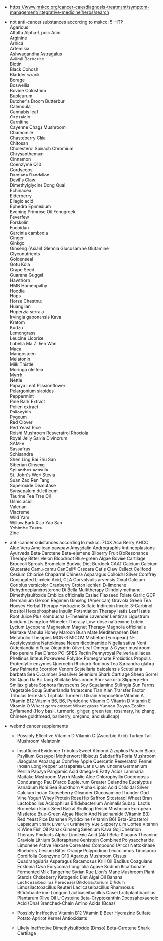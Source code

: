 - https://www.mskcc.org/cancer-care/diagnosis-treatment/symptom-management/integrative-medicine/herbs/search

- not anti-cancer substances according to mskcc:
	5-HTP	
	Agaricus	
	Alfalfa	
	Alpha-Lipoic Acid	
	Arginine	
	Arnica	
	Artemisia	
	Ashwagandha	
	Astragalus	
	Avlimil	
	Berberine	
	Biotin	
	Black Cohosh	
	Bladder wrack	
	Borage	
	Boswellia	
	Bovine Colostrum	
	Bupleurum	
	Butcher's Broom	
	Butterbur	
	Calendula	
	Cannabis leaf	
	Capsaicin	
	Carnitine	
	Cayenne	
	Chaga Mushroom	
	Chamomile	
	Chasteberry	
	Chia	
	Chitosan	
	Cholesterol Spinach	
	Chromium	
	Chrysanthemum	
	Cinnamon	
	Coenzyme Q10	
	Cordyceps	
	Damiana	
	Dandelion	
	Devil's Claw	
	Dimethylglycine	
	Dong Quai	
	Echinacea 	
	Elderberry	
	Ellagic acid	
	Ephedra	
	Epimedium	
	Evening Primrose Oil
	Fenugreek	
	Feverfew	
	Forskolin	
	Fucoidan	
	Garcinia cambogia	
	Ginger	
	Ginkgo	
	Ginseng (Asian)	
	Glehnia	
	Glucosamine	
	Glutamine	
	Glyconutrients	
	Goldenseal	
	Gotu Kola	
	Grape Seed	
	Guarana	
	Guggul	
	Hawthorn	
	HMB	
	Homeopathy	
	Hoodia	
	Hops	
	Horse Chestnut	
	Huanglian	
	Huperzia serrata	
	Irvingia gabonensis	
	Kava	
	Kratom	
	Kudzu	
	Lemongrass	
	Leucine	
	Licorice	
	Lobelia	
	Ma Zi Ren Wan	
	Maca	
	Mangosteen	
	Melatonin	
	Milk Thistle	
	Moringa oleifera	
	Myrrh	
	Nettle	
	Papaya Leaf	
	Passionflower	
	Pelargonium sidoides	
	Peppermint	
	Pine Bark Extract	
	Pollen extract	
	Psilocybin	
	Pygeum	
	Red Clover	
	Red Yeast Rice	
	Reishi Mushroom	
	Resveratrol	
	Rhodiola	
	Royal Jelly	
	Salvia Divinorum	
	SAM-e	
	Sassafras	
	Schisandra	
	Shen Ling Bai Zhu San	
	Siberian Ginseng	
	Spilanthes acmella	
	St. John's Wort	
	Stevia	
	Suan Zao Ren Tang 	
	Superoxide Dismutase	
	Synsepalum dulcificum	
	Taurine	
	Tea Tree Oil	
	Usnic acid	
	Valerian	
	Viacreme	
	Wild Yam	
	Willow Bark	
	Xiao Yao San	
	Yohimbe	
	Zestra	
	Zinc	

- anti-cancer substances according to mskcc:
	714X
	Acai Berry
	AHCC
	Aloe Vera
	American pawpaw
	Amygdalin
	Andrographis
	Antineoplastons
	Ayurveda
	Beta-Carotene
	Beta-elemene
	Bilberry Fruit
	BioResonance Therapy
	Bitter Melon
	Bloodroot
	Blue-green Algae
	Bovine Cartilage
	Broccoli Sprouts
	Bromelain
	Budwig Diet
	Burdock
	CAAT
	Calcium
	Calcium Glucarate
	Camu-camu
	CanCell®
	Cascara
	Cat's Claw
	Cellect
	Cellfood
	Cesium Chloride
	Chaparral
	Chinese Asparagus
	Colloidal Silver
	Comfrey
	Conjugated Linoleic Acid, CLA
	Convolvulis arvensis
	Coral Calcium
	Coriolus versicolor
	Cranberry
	Croton lechleri
	D-limonene
	Dehydroepiandrosterone
	Di Bella Multitherapy
	Diindolylmethane
	Dimethylsulfoxide
	Emblica officinalis
	Essiac
	Flaxseed
	Folate
	Garlic
	GCP
	Germanium
	Gerson Regimen
	Ginseng (American)
	Graviola
	Green Tea
	Hoxsey Herbal Therapy
	Hydrazine Sulfate
	Indirubin
	Indole-3-Carbinol
	Inositol Hexaphosphate
	Insulin Potentiation Therapy
	Isatis Leaf
	Isatis Root
	Juice Plus
	Kombucha
	L-Theanine
	Lavender
	Lentinan
	Ligustrum lucidum
	Livingston-Wheeler Therapy
	Low-dose naltrexone
	Lutein
	Lycium
	Lycopene
	Magnesium
	Magnet Therapy
	Magnolia officinalis
	Maitake
	Manuka Honey
	Maroon Bush
	Mate
	Mediterranean Diet
	Metabolic Therapies
	MGN-3
	MICOM
	Mistletoe (European)
	N-Acetylcysteine
	Nattokinase
	Neem
	Nicotinamide
	Nigella sativa
	Noni
	Oldenlandia diffusa
	Oleandrin
	Olive Leaf
	Omega-3
	Oyster mushroom
	Pao pereira
	Pau D'arco
	PC-SPES
	Pectin
	Pennyroyal
	Petiveria alliacea
	Phellinus linteus
	Pokeweed
	Polydox
	Pomegranate
	Probiotics
	Propolis
	Proteolytic enzymes
	Quercetin
	Rhubarb
	Rooibos Tea
	Sarcandra glabra
	Saw Palmetto
	Scorpion Venom
	Scutellaria baicalensis
	Scutellaria barbata
	Sea Cucumber
	Seasilver
	Selenium
	Shark Cartilage
	Sheep Sorrel
	Shi Quan Da Bu Tang
	Shiitake Mushroom
	Sho-saiko-to
	Slippery Elm
	Smilax glabra
	Sophora flavescens
	Soy
	Squalamine
	Stillingia
	Sun Farms Vegetable Soup
	Sutherlandia frutescens
	Tian Xian
	Transfer Factor
	Tribulus terrestris
	Triphala
	Turmeric
	Ukrain
	Vinpocetine
	Vitamin A
	Vitamin B12
	Vitamin B6, B6, Pyridoxine
	Vitamin C
	Vitamin D
	Vitamin E
	Vitamin O
	Wheat germ extract
	Wheat grass
	Yunnan Baiyao
	Zeolite
	Zyflamend (Holy basil, turmeric, ginger, green tea, rosemary, hu zhang, Chinese goldthread, barberry, oregano, and skullcap)	


- webmd cancer supplements

	- Possibly Effective
		Vitamin D
		Vitamin C (Ascorbic Acid)
		Turkey Tail Mushroom
		Melatonin
	- Insufficient Evidence
		Tribulus
		Sweet Almond
		Zizyphus
		Papain
		Black Psyllium
		Gossypol
		Motherwort
		Hibiscus Sabdariffa
		Poria Mushroom
		Jiaogulan
		Asparagus
		Comfrey
		Apple
		Quercetin
		Resveratrol
		Fennel
		Indian Long Pepper
		Sarsaparilla
		Cat's Claw
		Choline
		Germanium
		Perilla
		Papaya
		Pangamic Acid
		Omega-6 Fatty Acids
		Laminaria
		Maitake Mushroom
		Myrrh
		Mastic
		Aloe
		Chlorophyllin
		Codonopsis
		Condurango
		Pau D'arco
		Bupleurum
		Greater Celandine
		Eucalyptus
		Vanadium
		Noni
		Sea Buckthorn
		Alpha-Lipoic Acid
		Colloidal Silver
		Calcium
		Indian Gooseberry
		Oleander
		Glucosamine
		Thunder God Vine
		Yogurt
		Whey Protein
		Rose Hip
		Saffron
		Sitostanol
		Wheat Bran
		Lactobacillus Acidophilus
		Bifidobacterium Animalis Subsp. Lactis
		Bromelain
		Black Seed
		Baikal Skullcap
		Reishi Mushroom
		European Mistletoe
		Blue-Green Algae
		Niacin And Niacinamide (Vitamin B3)
		Red Yeast Rice
		Danshen
		Pyridoxine (Vitamin B6)
		Beta-Sitosterol
		Capsicum
		Shark Liver Oil
		Cranberry
		Rue
		Slippery Elm
		Coffee
		Vitamin K
		Wine
		Fish Oil
		Panax Ginseng
		Selenium
		Kava
		Goji
		Chelation Therapy Products
		Alpha-Linolenic Acid (Ala)
		Beta-Glucans
		Theanine
		Graviola
		Lithium
		Sulforaphane
		Genistein Combined Polysaccharide
		Limonene
		Active Hexose Correlated Compound (Ahcc)
		Nattokinase
		Blueberry
		Cesium
		Bitter Orange
		Polypodium Leucotomos
		Tinospora Cordifolia
		Coenzyme Q10
		Agaricus Mushroom
		Cissus Quadrangularis
		Asparagus Racemosus
		Krill Oil
		Bacillus Coagulans
		Ecklonia Cava
		Eurycoma Longifolia
		Agave
		Sodium Bicarbonate
		Fermented Milk
		Tangerine
		Syrian Rue
		Lion's Mane Mushroom
		Plant Sterols
		Chokeberry
		Ketogenic Diet
		Algal Oil
		Banana
		Lacticaseibacillus Paracasei
		Bifidobacterium Bifidum
		Limosilactobacillus Reuteri
		Lacticaseibacillus Rhamnosus
		Bifidobacterium Longum
		Lacticaseibacillus Casei
		Lactiplantibacillus Plantarum
		Olive Oil
		L-Cysteine
		Beta-Cryptoxanthin
		Docosahexaenoic Acid (Dha)
		Branched-Chain Amino Acids (Bcaa)

	- Possibly Ineffective
		Vitamin B12
		Vitamin E
		Beer
		Hydrazine Sulfate
		Potato
		Apricot Kernel
		Antioxidants

	- Likely Ineffective
		Dimethylsulfoxide (Dmso)
		Beta-Carotene
		Shark Cartilage